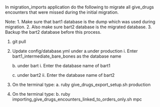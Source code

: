 In migration_imports application do the following to migrate all give_drugs encounters that were missed during the initial migration.

Note: 1. Make sure that bart1 database is the dump which was used during migration.
      2. Also make sure bart2 database is the migrated database.
      3. Backup the bart2 database before this process.

1. git pull

2. Update config/database.yml under
      a.under production
         i. Enter bart1_intermediate_bare_bones as the database name
      
      b. under bart
         i. Enter the database name of bart1
  
      c. under bart2
         ii. Enter the database name of bart2

3. On the terminal type:
      a. ruby give_drugs_export_setup.sh production

4. On the terminal type:
      b. ruby importing_give_drugs_encounters_linked_to_orders_only.sh mpc

